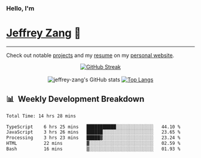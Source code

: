 
### Hello, I'm 
# [Jeffrey Zang](https://www.linkedin.com/in/jeffreyzang/) 🦀

---

Check out notable [projects](https://jeffz.dev/projects) and my [resume](https://jeffz.dev/resume) on my [personal website](https://jeffz.dev/).

<div align = 'center'>

[![GitHub Streak](https://github-readme-streak-stats.herokuapp.com/?user=jeffrey-zang&theme=tokyonight)](https://git.io/streak-stats)
<br></br>
![jeffrey-zang's GitHub stats](https://github-readme-stats.vercel.app/api?username=jeffrey-zang&show_icons=true&theme=tokyonight&hide_rank=true&hide=stars) 
[![Top Langs](https://github-readme-stats.vercel.app/api/top-langs/?username=jeffrey-zang&hide=ShaderLab,HLSL&layout=compact&theme=tokyonight)](https://github.com/anuraghazra/github-readme-stats)

</div>

## 📊 &nbsp;Weekly Development Breakdown
<!--START_SECTION:waka-->

```txt
Total Time: 14 hrs 28 mins

TypeScript    6 hrs 25 mins   ███████████░░░░░░░░░░░░░░   44.10 %
JavaScript    3 hrs 26 mins   ██████░░░░░░░░░░░░░░░░░░░   23.65 %
Processing    3 hrs 23 mins   █████▓░░░░░░░░░░░░░░░░░░░   23.24 %
HTML          22 mins         ▓░░░░░░░░░░░░░░░░░░░░░░░░   02.59 %
Bash          16 mins         ▒░░░░░░░░░░░░░░░░░░░░░░░░   01.93 %
```

<!--END_SECTION:waka-->

